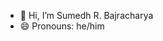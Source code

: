 - 👋 Hi, I’m Sumedh R. Bajracharya
- 😄 Pronouns: he/him


<!---
sumedhbajra/sumedhbajra is a ✨ special ✨ repository because its `README.md` (this file) appears on your GitHub profile.
You can click the Preview link to take a look at your changes.
--->
